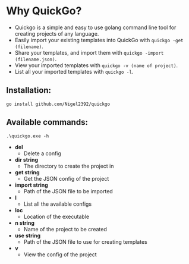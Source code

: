 # Why QuickGo?

* Quickgo is a simple and easy to use golang command line tool for creating projects of any language.  
* Easily import your existing templates into QuickGo with `quickgo -get (filename)`.
* Share your templates, and import them with `quickgo -import (filename.json)`.
* View your imported templates with `quickgo -v (name of project)`.
* List all your imported templates with `quickgo -l`.

## Installation:
```
go install github.com/Nigel2392/quickgo
```
## Available commands:

```
.\quickgo.exe -h
```

- **del**
  - Delete a config
- **dir string**
  - The directory to create the project in
- **get string**
  - Get the JSON config of the project
- **import string**
  - Path of the JSON file to be imported
- **l**    
  - List all the available configs
- **loc**
  - Location of the executable
- **n string**
  - Name of the project to be created
- **use string**
  - Path of the JSON file to use for creating templates
- **v**
  - View the config of the project